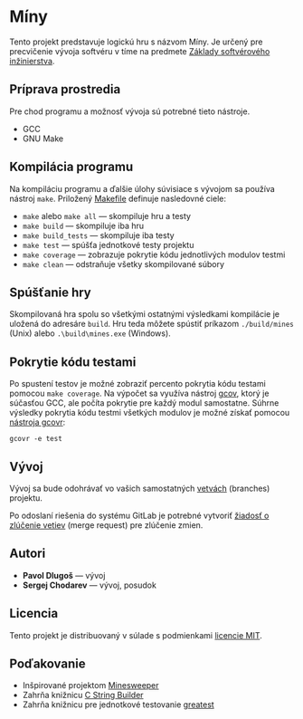 # Míny

Tento projekt predstavuje logickú hru s názvom Míny. Je určený pre precvičenie vývoja softvéru v tíme na predmete [Základy softvérového inžinierstva](https://kurzy.kpi.fei.tuke.sk/zsi/).


## Príprava prostredia

Pre chod programu a možnosť vývoja sú potrebné tieto nástroje.

* GCC
* GNU Make


## Kompilácia programu

Na kompiláciu programu a ďalšie úlohy súvisiace s vývojom sa používa nástroj `make`. Priložený [Makefile](Makefile) definuje nasledovné ciele:

- `make` alebo `make all` — skompiluje hru a testy
- `make build` — skompiluje iba hru
- `make build_tests` — skompiluje iba testy  
- `make test` — spúšťa jednotkové testy projektu
- `make coverage` — zobrazuje pokrytie kódu jednotlivých modulov testmi
- `make clean` — odstraňuje všetky skompilované súbory


## Spúšťanie hry

Skompilovaná hra spolu so všetkými ostatnými výsledkami kompilácie je uložená do adresáre `build`. Hru teda môžete spústiť príkazom `./build/mines` (Unix) alebo `.\build\mines.exe` (Windows).


## Pokrytie kódu testami

Po spustení testov je možné zobraziť percento pokrytia kódu testami pomocou `make coverage`. Na výpočet sa využíva nástroj [gcov](https://gcc.gnu.org/onlinedocs/gcc/Gcov.html), ktorý je súčasťou GCC, ale počíta pokrytie pre každý modul samostatne. Súhrne výsledky pokrytia kódu testmi všetkých modulov je možné získať pomocou [nástroja gcovr](https://gcovr.com/):

    gcovr -e test


## Vývoj

Vývoj sa bude odohrávať vo vašich samostatných [vetvách](https://docs.gitlab.com/ee/user/project/repository/branches/) (branches) projektu.

Po odoslaní riešenia do systému GitLab je potrebné vytvoriť [žiadosť o zlúčenie vetiev](https://docs.gitlab.com/ee/user/project/merge_requests/index.html) (merge request) pre zlúčenie zmien.


## Autori

* **Pavol Dlugoš** — vývoj
* **Sergej Chodarev** — vývoj, posudok


## Licencia

Tento projekt je distribuovaný v súlade s podmienkami [licencie MIT](LICENSE).


## Poďakovanie

* Inšpirované projektom  [Minesweeper](https://git.kpi.fei.tuke.sk/jaroslav.poruban/gamestudio2019)
* Zahrňa knižnicu [C String Builder](https://github.com/cavaliercoder/c-stringbuilder)
* Zahrňa knižnicu pre jednotkové testovanie [greatest](https://github.com/silentbicycle/greatest/)
